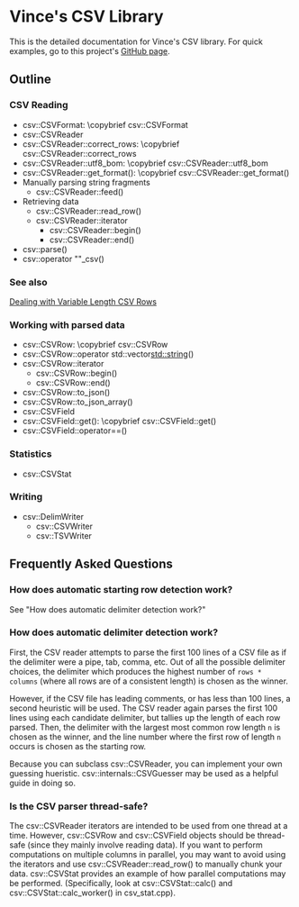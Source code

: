 # Vince's CSV Library

This is the detailed documentation for Vince's CSV library. 
For quick examples, go to this project's [GitHub page](https://github.com/vincentlaucsb/csv-parser).

## Outline

### CSV Reading
 * csv::CSVFormat: \copybrief csv::CSVFormat
 * csv::CSVReader
  * csv::CSVReader::correct_rows: \copybrief csv::CSVReader::correct_rows
  * csv::CSVReader::utf8_bom: \copybrief csv::CSVReader::utf8_bom
  * csv::CSVReader::get_format(): \copybrief csv::CSVReader::get_format()
  * Manually parsing string fragments
      * csv::CSVReader::feed()
  * Retrieving data
      * csv::CSVReader::read_row()
      * csv::CSVReader::iterator
        * csv::CSVReader::begin()
        * csv::CSVReader::end()
 * csv::parse()
 * csv::operator ""_csv()

 ### See also
 [Dealing with Variable Length CSV Rows](md_docs_source_variable_row_lengths.html)

 ### Working with parsed data
 * csv::CSVRow: \copybrief csv::CSVRow
  * csv::CSVRow::operator std::vector<std::string>()
  * csv::CSVRow::iterator
    * csv::CSVRow::begin()
    * csv::CSVRow::end()
  * csv::CSVRow::to_json()
  * csv::CSVRow::to_json_array()
 * csv::CSVField
  * csv::CSVField::get(): \copybrief csv::CSVField::get()
  * csv::CSVField::operator==()

### Statistics
 * csv::CSVStat

### Writing
 * csv::DelimWriter
   * csv::CSVWriter
   * csv::TSVWriter

## Frequently Asked Questions

### How does automatic starting row detection work?
See "How does automatic delimiter detection work?"

### How does automatic delimiter detection work?
First, the CSV reader attempts to parse the first 100 lines of a CSV file as if the delimiter were a pipe, tab, comma, etc.
Out of all the possible delimiter choices, the delimiter which produces the highest number of `rows * columns` (where all rows
are of a consistent length) is chosen as the winner.

However, if the CSV file has leading comments, or has less than 100 lines, a second heuristic will be used. The CSV reader again
parses the first 100 lines using each candidate delimiter, but tallies up the length of each row parsed. Then, the delimiter with
the largest most common row length `n` is chosen as the winner, and the line number where the first row of length `n` occurs
is chosen as the starting row.

Because you can subclass csv::CSVReader, you can implement your own guessing hueristic. csv::internals::CSVGuesser may be used as a helpful guide in doing so.

### Is the CSV parser thread-safe?
The csv::CSVReader iterators are intended to be used from one thread at a time. However, csv::CSVRow and csv::CSVField objects should be 
thread-safe (since they mainly involve reading data). If you want to perform computations on multiple columns in parallel,
you may want to avoid using the iterators and
use csv::CSVReader::read_row() to manually chunk your data. csv::CSVStat provides an example of how parallel computations
may be performed. (Specifically, look at csv::CSVStat::calc() and csv::CSVStat::calc_worker() in csv_stat.cpp).